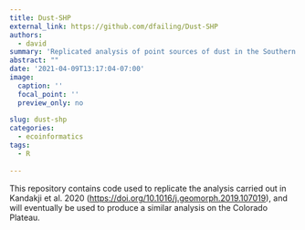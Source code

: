 ```yaml
---
title: Dust-SHP
external_link: https://github.com/dfailing/Dust-SHP
authors:
  - david
summary: 'Replicated analysis of point sources of dust in the Southern High Plains by Kandakji et al.'
abstract: ""
date: '2021-04-09T13:17:04-07:00'
image:
  caption: ''
  focal_point: ''
  preview_only: no
  
slug: dust-shp
categories:
  - ecoinformatics
tags:
  - R
  
---
```


This repository contains code used to replicate the analysis carried out in Kandakji et al. 2020 (https://doi.org/10.1016/j.geomorph.2019.107019), and will eventually be used to produce a similar analysis on the Colorado Plateau.